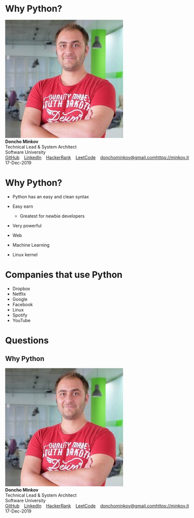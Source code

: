<!-- slide {class="title-slide"} -->
<div class="title">
    <h1>Why Python?</h1>
</div>

<div class="signature"> 
    <div class="author">
        <div class="image">
            <img src="/static/css/imgs/doncho-minkov.jpg"/>
        </div>
        <div class="text">
            <strong>Doncho Minkov</strong>
            <div class="title-name">Technical Lead & System Architect</div>
            <div class="company">Software University</div>
            <ul class="social" style="list-style-type: none; margin: 0; padding: 0; display: flex;">
                <li>
                    <a href="https://github.com/minkov" target="_blank" class="icon github" style="margin-right: 15px">GitHub</a>
                </li>
                <li>
                    <a href="https://bg.linkedin.com/in/donchominkov"  target="_blank" class="icon linkedin" style="margin-right: 15px">LinkedIn</a>
                </li>
                <li>
                    <a href="https://www.hackerrank.com/DonchoMinkov"  target="_blank" class="icon hackerrank" style="margin-right: 15px">HackerRank</a>
                </li>
                <li>
                    <a href="https://leetcode.com/doncho/"  target="_blank" class="icon leetcode" style="margin-right: 15px">LeetCode</a>
                </li>
                <li>
                    <a href="mailto:donchominkov@gmail.com"  target="_blank" class="icon email">donchominkov@gmail.com</a>
                </li>
                <li>
                    <a href="http://minkov.it"  target="_blank" class="icon www">https://minkov.it</a>
                </li>
            </ul>
        </div>
    </div>
    <div class="date">
        17-Dec-2019
    </div>
</div>
</div>

<!-- slide {class="title-slide"} -->
# Why Python?

- Python has an easy and clean syntax
- Easy earn
    - Greatest for newbie developers
- Very powerful

- Web
- Machine Learning
- Linux kernel

<!-- slide {class="title-slide"} -->
# Companies that use Python

- Dropbox
- Netflix
- Google
- Facebook
- Linux
- Spotify
- YouTube

<!-- slide {class="title-slide"} -->
<div class="title">
    <h1>Questions</h1>
</div>

<div class="title">
    <h2>Why Python</h2>
</div>


<div class="signature"> 
    <div class="author">
        <div class="image">
            <img src="/static/css/imgs/doncho-minkov.jpg"/>
        </div>
        <div class="text">
            <strong>Doncho Minkov</strong>
            <div class="title-name">Technical Lead & System Architect</div>
            <div class="company">Software University</div>
            <ul class="social" style="list-style-type: none; margin: 0; padding: 0; display: flex;">
                <li>
                    <a href="https://github.com/minkov" target="_blank" class="icon github" style="margin-right: 15px">GitHub</a>
                </li>
                <li>
                    <a href="https://bg.linkedin.com/in/donchominkov"  target="_blank" class="icon linkedin" style="margin-right: 15px">LinkedIn</a>
                </li>
                <li>
                    <a href="https://www.hackerrank.com/DonchoMinkov"  target="_blank" class="icon hackerrank" style="margin-right: 15px">HackerRank</a>
                </li>
                <li>
                    <a href="https://leetcode.com/doncho/"  target="_blank" class="icon leetcode" style="margin-right: 15px">LeetCode</a>
                </li>
                <li>
                    <a href="mailto:donchominkov@gmail.com"  target="_blank" class="icon email">donchominkov@gmail.com</a>
                </li>
                <li>
                    <a href="http://minkov.it"  target="_blank" class="icon www">https://minkov.it</a>
                </li>
            </ul>
        </div>
    </div>
    <div class="date">
        17-Dec-2019
    </div>
</div>

